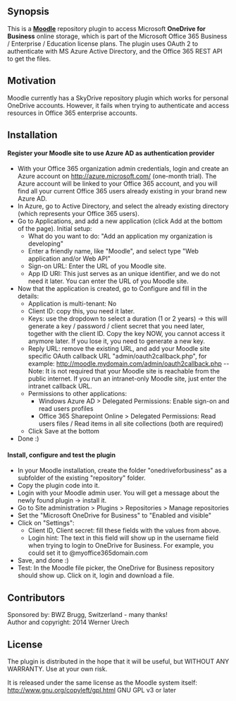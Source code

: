 ## Synopsis

This is a [**Moodle**](www.moodle.org) repository plugin to access Microsoft **OneDrive for Business** online storage, which is part of the Microsoft Office 365 Business / Enterprise / Education license plans. The plugin uses OAuth 2 to authenticate with MS Azure Active Directory, and the Office 365 REST API to get the files.

## Motivation

Moodle currently has a SkyDrive repository plugin which works for personal OneDrive accounts. However, it fails when trying to authenticate and access resources in Office 365 enterprise accounts.

## Installation

#### Register your Moodle site to use Azure AD as authentication provider

* With your Office 365 organization admin credentials, login and create an Azure account on http://azure.microsoft.com/ (one-month trial). The Azure account will be linked to your Office 365 account, and you will find all your current Office 365 users already existing in your brand new Azure AD.
* In Azure, go to Active Directory, and select the already existing directory (which represents your Office 365 users).
* Go to Applications, and add a new application (click Add at the bottom of the page). Initial setup:
  * What do you want to do: "Add an application my organization is developing"
  * Enter a friendly name, like "Moodle", and select type "Web application and/or Web API"
  * Sign-on URL: Enter the URL of you Moodle site.
  * App ID URI: This just serves as an unique identifier, and we do not need it later. You can enter the URL of you Moodle site.
* Now that the application is created, go to Configure and fill in the details:
  * Application is multi-tenant: No
  * Client ID: copy this, you need it later.
  * Keys: use the dropdown to select a duration (1 or 2 years) -> this will generate a key / password / client secret that you need later, together with the client ID. Copy the key NOW, you cannot access it anymore later. If you lose it, you need to generate a new key.
  * Reply URL: remove the existing URL, and add your Moodle site specific OAuth callback URL "admin/oauth2callback.php", for example: http://moodle.mydomain.com/admin/oauth2callback.php -- Note: It is not required that your Moodle site is reachable from the public internet. If you run an intranet-only Moodle site, just enter the intranet callback URL.
  * Permissions to other applications:
    * Windows Azure AD > Delegated Permissions: Enable sign-on and read users profiles
    * Office 365 Sharepoint Online > Delegated Permissions: Read users files / Read items in all site collections (both are required)
  * Click Save at the bottom
* Done :)

#### Install, configure and test the plugin

* In your Moodle installation, create the folder "onedriveforbusiness" as a subfolder of the existing "repository" folder.
* Copy the plugin code into it.
* Login with your Moodle admin user. You will get a message about the newly found plugin -> install it.
* Go to Site administration > Plugins > Repositories > Manage repositories
* Set the "Microsoft OneDrive for Business" to "Enabled and visible"
* Click on "Settings":
  * Client ID, Client secret: fill these fields with the values from above.
  * Login hint: The text in this field will show up in the username field when trying to login to OneDrive for Business. For example, you could set it to @myoffice365domain.com
* Save, and done :)
* Test: In the Moodle file picker, the OneDrive for Business repository should show up. Click on it, login and download a file.

## Contributors

Sponsored by: BWZ Brugg, Switzerland - many thanks!<br/>
Author and copyright: 2014 Werner Urech

## License

The plugin is distributed in the hope that it will be useful, but WITHOUT ANY WARRANTY. Use at your own risk. 

It is released under the same license as the Moodle system itself:<br/>
http://www.gnu.org/copyleft/gpl.html GNU GPL v3 or later
